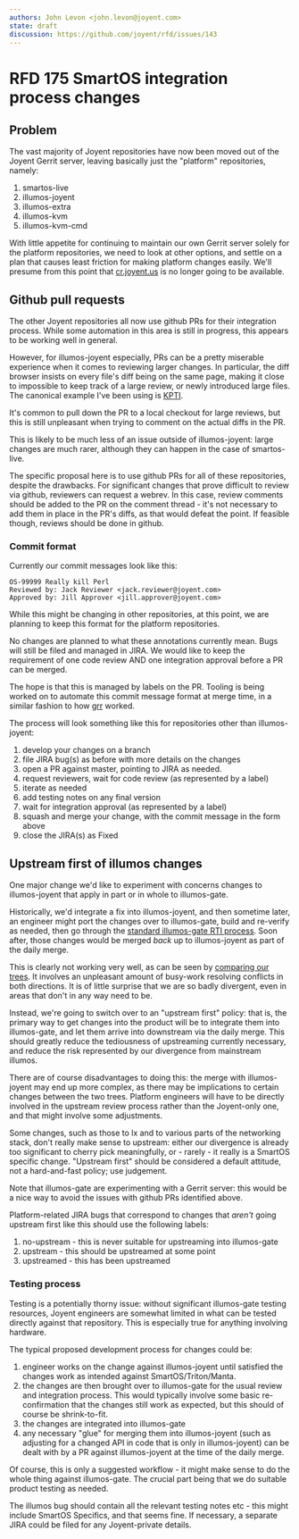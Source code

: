 ```yaml
---
authors: John Levon <john.levon@joyent.com>
state: draft
discussion: https://github.com/joyent/rfd/issues/143
---
```


<!--
    This Source Code Form is subject to the terms of the Mozilla Public
    License, v. 2.0. If a copy of the MPL was not distributed with this
    file, You can obtain one at http://mozilla.org/MPL/2.0/.
-->

<!--
    Copyright 2019 Joyent, Inc.
-->

# RFD 175 SmartOS integration process changes

## Problem

The vast majority of Joyent repositories have now been moved out of the Joyent
Gerrit server, leaving basically just the "platform" repositories, namely:

1. smartos-live
1. illumos-joyent
1. illumos-extra
1. illumos-kvm
1. illumos-kvm-cmd

With little appetite for continuing to maintain our own Gerrit server solely for
the platform repositories, we need to look at other options, and settle on a
plan that causes least friction for making platform changes easily. We'll
presume from this point that [cr.joyent.us](https://cr.joyent.us/) is no longer
going to be available.

## Github pull requests

The other Joyent repositories all now use github PRs for their integration
process. While some automation in this area is still in progress, this appears
to be working well in general.

However, for illumos-joyent especially, PRs can be a pretty miserable experience
when it comes to reviewing larger changes. In particular, the diff browser
insists on every file's diff being on the same page, making it close to
impossible to keep track of a large review, or newly introduced large files. The
canonical example I've been using is
[KPTI](https://github.com/illumos/illumos-gate/commit/74ecdb5171c9f3673b9393b1a3dc6f3a65e93895#diff-9ddb7d82a1170d4cf11ae141b03511b6).

It's common to pull down the PR to a local checkout for large reviews, but this
is still unpleasant when trying to comment on the actual diffs in the PR.

This is likely to be much less of an issue outside of illumos-joyent: large changes
are much rarer, although they can happen in the case of smartos-live.

The specific proposal here is to use github PRs for all of these repositories,
despite the drawbacks. For significant changes that prove difficult to review
via github, reviewers can request a webrev. In this case, review comments should
be added to the PR on the comment thread - it's not necessary to add them in
place in the PR's diffs, as that would defeat the point. If feasible though,
reviews should be done in github.

### Commit format

Currently our commit messages look like this:

```
OS-99999 Really kill Perl
Reviewed by: Jack Reviewer <jack.reviewer@joyent.com>
Approved by: Jill Approver <jill.approver@joyent.com>
```

While this might be changing in other repositories, at this point, we are
planning to keep this format for the platform repositories.

No changes are planned to what these annotations currently mean. Bugs will still be
filed and managed in JIRA. We would like to keep the requirement of one code review
AND one integration approval before a PR can be merged.

The hope is that this is managed by labels on the PR. Tooling is being worked on
to automate this commit message format at merge time, in a similar fashion to how
[grr](https://github.com/joyent/grr) worked.

The process will look something like this for repositories other than illumos-joyent:

1. develop your changes on a branch
1. file JIRA bug(s) as before with more details on the changes
1. open a PR against master, pointing to JIRA as needed.
1. request reviewers, wait for code review (as represented by a label)
1. iterate as needed
1. add testing notes on any final version
1. wait for integration approval (as represented by a label)
1. squash and merge your change, with the commit message in the form above
1. close the JIRA(s) as Fixed

## Upstream first of illumos changes

One major change we'd like to experiment with concerns changes to illumos-joyent
that apply in part or in whole to illumos-gate.

Historically, we'd integrate a fix into illumos-joyent, and then sometime later,
an engineer might port the changes over to illumos-gate, build and re-verify as
needed, then go through the [standard illumos-gate RTI
process](https://illumos.org/books/dev/integrating.html). Soon after, those
changes would be merged *back* up to illumos-joyent as part of the daily merge.

This is clearly not working very well, as can be seen by [comparing our
trees](https://us-east.manta.joyent.com/Joyent_Dev/public/webrevs/platform-upstream-webrev/index.html).
It involves an unpleasant amount of busy-work resolving conflicts in both
directions. It is of little surprise that we are so badly divergent, even in
areas that don't in any way need to be.

Instead, we're going to switch over to an "upstream first" policy: that is, the
primary way to get changes into the product will be to integrate them into
illumos-gate, and let them arrive into downstream via the daily merge. This
should greatly reduce the tediousness of upstreaming currently necessary, and
reduce the risk represented by our divergence from mainstream illumos.

There are of course disadvantages to doing this: the merge with illumos-joyent
may end up more complex, as there may be implications to certain changes between
the two trees. Platform engineers will have to be directly involved in the
upstream review process rather than the Joyent-only one, and that might involve
some adjustments.

Some changes, such as those to lx and to various parts of the networking stack,
don't really make sense to upstream: either our divergence is already too significant
to cherry pick meaningfully, or - rarely - it really is a SmartOS specific change.
"Upstream first" should be considered a default attitude, not a hard-and-fast
policy; use judgement.

Note that illumos-gate are experimenting with a Gerrit server: this would be a
nice way to avoid the issues with github PRs identified above.

Platform-related JIRA bugs that correspond to changes that *aren't* going upstream
first like this should use the following labels:

1. no-upstream - this is never suitable for upstreaming into illumos-gate
1. upstream - this should be upstreamed at some point
1. upstreamed - this has been upstreamed

### Testing process

Testing is a potentially thorny issue: without significant illumos-gate testing
resources, Joyent engineers are somewhat limited in what can be tested directly
against that repository. This is especially true for anything involving
hardware.

The typical proposed development process for changes could be:

1. engineer works on the change against illumos-joyent until satisfied the
changes work as intended against SmartOS/Triton/Manta.
1. the changes are then brought over to illumos-gate for the usual review and
integration process. This would typically involve some basic re-confirmation
that the changes still work as expected, but this should of course be
shrink-to-fit.
1. the changes are integrated into illumos-gate
1. any necessary "glue" for merging them into illumos-joyent (such as adjusting
for a changed API in code that is only in illumos-joyent) can be dealt with by
a PR against illumos-joyent at the time of the daily merge.

Of course, this is only a suggested workflow - it might make sense to do the
whole thing against illumos-gate. The crucial part being that we do suitable product
testing as needed.

The illumos bug should contain all the relevant testing notes etc - this might
include SmartOS Specifics, and that seems fine. If necessary, a separate JIRA
could be filed for any Joyent-private details.
